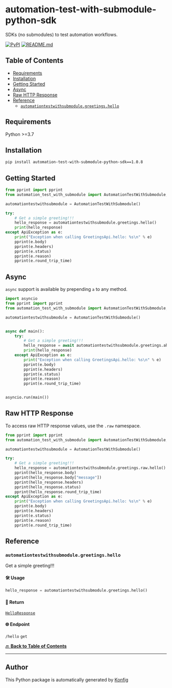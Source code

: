# automation-test-with-submodule-python-sdk<a id="automation-test-with-submodule-python-sdk"></a>

SDKs (no submodules) to test automation workflows.


[![PyPI](https://img.shields.io/badge/PyPI-v1.0.8-blue)](https://pypi.org/project/automation-test-with-submodule-python-sdk/1.0.8)
[![README.md](https://img.shields.io/badge/README-Click%20Here-green)](https://github.com/eddiechayes/automation-test/tree/main/python#readme)

## Table of Contents<a id="table-of-contents"></a>

<!-- toc -->

- [Requirements](#requirements)
- [Installation](#installation)
- [Getting Started](#getting-started)
- [Async](#async)
- [Raw HTTP Response](#raw-http-response)
- [Reference](#reference)
  * [`automationtestwithsubmodule.greetings.hello`](#automationtestwithsubmodulegreetingshello)

<!-- tocstop -->

## Requirements<a id="requirements"></a>

Python >=3.7

## Installation<a id="installation"></a>

```sh
pip install automation-test-with-submodule-python-sdk==1.0.8
```

## Getting Started<a id="getting-started"></a>

```python
from pprint import pprint
from automation_test_with_submodule import AutomationTestWithSubmodule, ApiException

automationtestwithsubmodule = AutomationTestWithSubmodule()

try:
    # Get a simple greeting!!!
    hello_response = automationtestwithsubmodule.greetings.hello()
    print(hello_response)
except ApiException as e:
    print("Exception when calling GreetingsApi.hello: %s\n" % e)
    pprint(e.body)
    pprint(e.headers)
    pprint(e.status)
    pprint(e.reason)
    pprint(e.round_trip_time)
```

## Async<a id="async"></a>

`async` support is available by prepending `a` to any method.

```python
import asyncio
from pprint import pprint
from automation_test_with_submodule import AutomationTestWithSubmodule, ApiException

automationtestwithsubmodule = AutomationTestWithSubmodule()


async def main():
    try:
        # Get a simple greeting!!!
        hello_response = await automationtestwithsubmodule.greetings.ahello()
        print(hello_response)
    except ApiException as e:
        print("Exception when calling GreetingsApi.hello: %s\n" % e)
        pprint(e.body)
        pprint(e.headers)
        pprint(e.status)
        pprint(e.reason)
        pprint(e.round_trip_time)


asyncio.run(main())
```

## Raw HTTP Response<a id="raw-http-response"></a>

To access raw HTTP response values, use the `.raw` namespace.

```python
from pprint import pprint
from automation_test_with_submodule import AutomationTestWithSubmodule, ApiException

automationtestwithsubmodule = AutomationTestWithSubmodule()

try:
    # Get a simple greeting!!!
    hello_response = automationtestwithsubmodule.greetings.raw.hello()
    pprint(hello_response.body)
    pprint(hello_response.body["message"])
    pprint(hello_response.headers)
    pprint(hello_response.status)
    pprint(hello_response.round_trip_time)
except ApiException as e:
    print("Exception when calling GreetingsApi.hello: %s\n" % e)
    pprint(e.body)
    pprint(e.headers)
    pprint(e.status)
    pprint(e.reason)
    pprint(e.round_trip_time)
```


## Reference<a id="reference"></a>
### `automationtestwithsubmodule.greetings.hello`<a id="automationtestwithsubmodulegreetingshello"></a>

Get a simple greeting!!!

#### 🛠️ Usage<a id="🛠️-usage"></a>

```python
hello_response = automationtestwithsubmodule.greetings.hello()
```

#### 🔄 Return<a id="🔄-return"></a>

[`HelloResponse`](./automation_test_with_submodule/pydantic/hello_response.py)

#### 🌐 Endpoint<a id="🌐-endpoint"></a>

`/hello` `get`

[🔙 **Back to Table of Contents**](#table-of-contents)

---


## Author<a id="author"></a>
This Python package is automatically generated by [Konfig](https://konfigthis.com)
